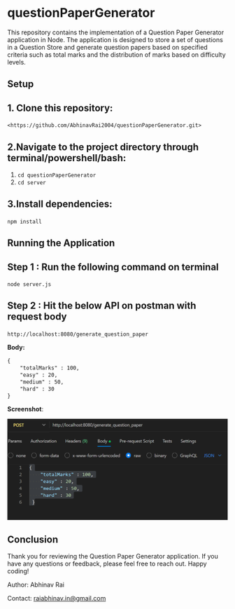 # questionPaperGenerator

This repository contains the implementation of a Question Paper Generator application in Node. The application is designed to store a set of questions in a Question Store and generate question papers based on specified criteria such as total marks and the distribution of marks based on difficulty levels.

## Setup

## 1. Clone this repository: 
`<https://github.com/AbhinavRai2004/questionPaperGenerator.git>`

## 2.Navigate to the project directory through terminal/powershell/bash: 
1. `cd questionPaperGenerator`
2.  `cd server`

## 3.Install dependencies:
 `npm install`
 
## Running the Application

## Step 1 : Run the following command on terminal
 `node server.js`
## Step 2 : Hit the below API on postman with request body
 `http://localhost:8080/generate_question_paper`

**Body:**
```
{
    "totalMarks" : 100,
    "easy" : 20,
    "medium" : 50,
    "hard" : 30       
}
```

**Screenshot**:

![Alt Text](image.png)
  
## Conclusion
Thank you for reviewing the Question Paper Generator application. If you have any questions or feedback, please feel free to reach out. Happy coding!

Author: Abhinav Rai

Contact: <raiabhinav.in@gmail.com>
